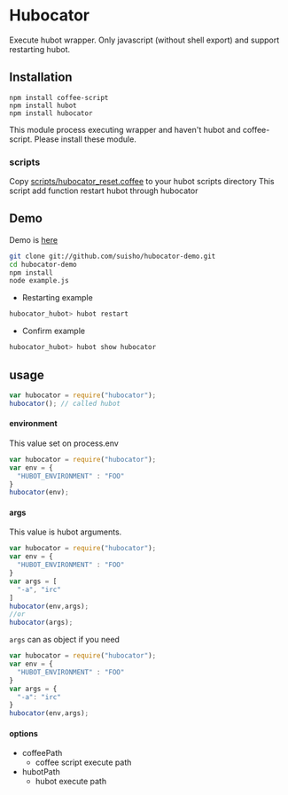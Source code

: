 # Hubocator
Execute hubot wrapper. 
Only javascript (without shell export) and support restarting hubot.

## Installation

```
npm install coffee-script
npm install hubot
npm install hubocator
```
This module process executing wrapper and haven't hubot and coffee-script.
Please install these module.

### scripts
Copy [scripts/hubocator_reset.coffee](https://github.com/suisho/hubocator/blob/master/scripts/hubocator_restart.coffee) to your hubot scripts directory
This script add function restart hubot through hubocator

## Demo
Demo is [here](https://github.com/suisho/hubocator-demo)
```sh
git clone git://github.com/suisho/hubocator-demo.git
cd hubocator-demo
npm install
node example.js
```

- Restarting example
```sh
hubocator_hubot> hubot restart
```

- Confirm example
```sh
hubocator_hubot> hubot show hubocator
```

## usage
```javascript
var hubocator = require("hubocator");
hubocator(); // called hubot
```

#### environment
This value set on process.env
```javascript
var hubocator = require("hubocator");
var env = {
  "HUBOT_ENVIRONMENT" : "FOO"
}
hubocator(env);
```

#### args
This value is hubot arguments.
```javascript
var hubocator = require("hubocator");
var env = {
  "HUBOT_ENVIRONMENT" : "FOO"
}
var args = [
  "-a", "irc"
]
hubocator(env,args);
//or
hubocator(args);
```

`args` can as object if you need
```javascript
var hubocator = require("hubocator");
var env = {
  "HUBOT_ENVIRONMENT" : "FOO"
}
var args = {
  "-a": "irc"
}
hubocator(env,args);

```

#### options
- coffeePath
  - coffee script execute path
- hubotPath
  - hubot execute path
